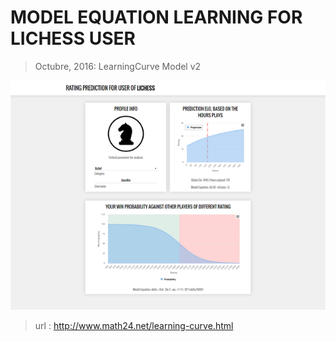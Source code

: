 # MODEL EQUATION LEARNING FOR LICHESS USER

> Octubre, 2016: LearningCurve Model v2

![results](/view/img/example_v2.png "EXAMPLE")


> url : http://www.math24.net/learning-curve.html

